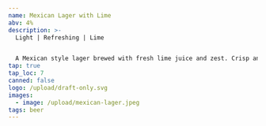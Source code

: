 ```yaml
---
name: Mexican Lager with Lime
abv: 4%
description: >-
  Light | Refreshing | Lime


  A Mexican style lager brewed with fresh lime juice and zest. Crisp and refreshing. Perfect for the heat.
tap: true
tap_loc: 7
canned: false
logo: /upload/draft-only.svg
images:
  - image: /upload/mexican-lager.jpeg
tags: beer
---
```

